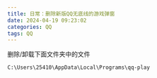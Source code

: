 ```yaml
---
title: 日常：删除新版QQ无底线的游戏弹窗
date: 2024-04-19 09:23:02
categories: QQ
tags: QQ
---
```


删除/卸载下面文件夹中的文件

`C:\Users\25410\AppData\Local\Programs\qq-play`
